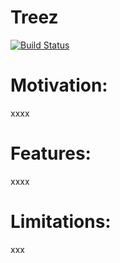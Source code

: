 
Treez
===================

[![Build Status](https://drone.io/bitbucket.org/sumerc/treez/status.png)](https://drone.io/bitbucket.org/sumerc/treez/latest)

Motivation:
===================
xxxx

Features:
===================
xxxx
  
Limitations:
===================
xxx







